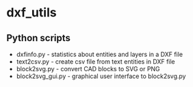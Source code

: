 # dxf_utils

## Python scripts

* dxfinfo.py  - statistics about entities and layers in a DXF file
* text2csv.py - create csv file from text entities in DXF file
* block2svg.py - convert CAD blocks to SVG or PNG
* block2svg_gui.py - graphical user interface to block2svg.py
